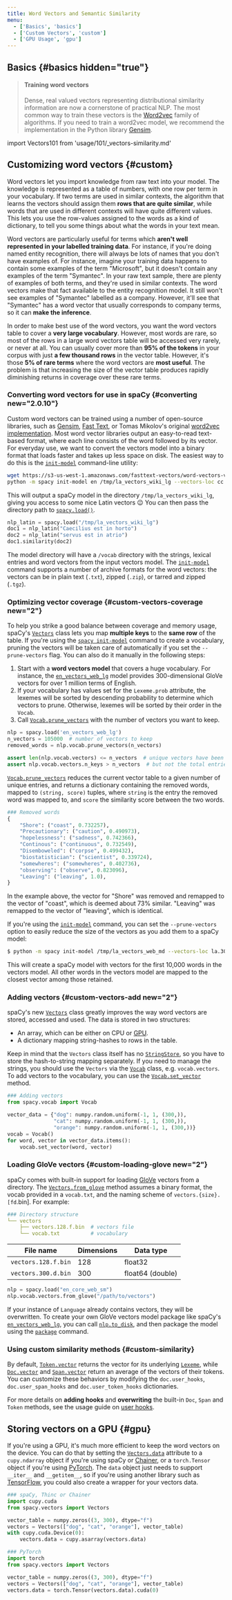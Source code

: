 ```yaml
---
title: Word Vectors and Semantic Similarity
menu:
  - ['Basics', 'basics']
  - ['Custom Vectors', 'custom']
  - ['GPU Usage', 'gpu']
---
```


## Basics {#basics hidden="true"}

> #### Training word vectors
>
> Dense, real valued vectors representing distributional similarity information
> are now a cornerstone of practical NLP. The most common way to train these
> vectors is the [Word2vec](https://en.wikipedia.org/wiki/Word2vec) family of
> algorithms. If you need to train a word2vec model, we recommend the
> implementation in the Python library
> [Gensim](https://radimrehurek.com/gensim/).

import Vectors101 from 'usage/101/\_vectors-similarity.md'

<Vectors101 />

## Customizing word vectors {#custom}

Word vectors let you import knowledge from raw text into your model. The
knowledge is represented as a table of numbers, with one row per term in your
vocabulary. If two terms are used in similar contexts, the algorithm that learns
the vectors should assign them **rows that are quite similar**, while words that
are used in different contexts will have quite different values. This lets you
use the row-values assigned to the words as a kind of dictionary, to tell you
some things about what the words in your text mean.

Word vectors are particularly useful for terms which **aren't well represented
in your labelled training data**. For instance, if you're doing named entity
recognition, there will always be lots of names that you don't have examples of.
For instance, imagine your training data happens to contain some examples of the
term "Microsoft", but it doesn't contain any examples of the term "Symantec". In
your raw text sample, there are plenty of examples of both terms, and they're
used in similar contexts. The word vectors make that fact available to the
entity recognition model. It still won't see examples of "Symantec" labelled as
a company. However, it'll see that "Symantec" has a word vector that usually
corresponds to company terms, so it can **make the inference**.

In order to make best use of the word vectors, you want the word vectors table
to cover a **very large vocabulary**. However, most words are rare, so most of
the rows in a large word vectors table will be accessed very rarely, or never at
all. You can usually cover more than **95% of the tokens** in your corpus with
just **a few thousand rows** in the vector table. However, it's those **5% of
rare terms** where the word vectors are **most useful**. The problem is that
increasing the size of the vector table produces rapidly diminishing returns in
coverage over these rare terms.

### Converting word vectors for use in spaCy {#converting new="2.0.10"}

Custom word vectors can be trained using a number of open-source libraries, such
as [Gensim](https://radimrehurek.com/gensim), [Fast Text](https://fasttext.cc),
or Tomas Mikolov's original
[word2vec implementation](https://code.google.com/archive/p/word2vec/). Most
word vector libraries output an easy-to-read text-based format, where each line
consists of the word followed by its vector. For everyday use, we want to
convert the vectors model into a binary format that loads faster and takes up
less space on disk. The easiest way to do this is the
[`init-model`](/api/cli#init-model) command-line utility:

```bash
wget https://s3-us-west-1.amazonaws.com/fasttext-vectors/word-vectors-v2/cc.la.300.vec.gz
python -m spacy init-model en /tmp/la_vectors_wiki_lg --vectors-loc cc.la.300.vec.gz
```

This will output a spaCy model in the directory `/tmp/la_vectors_wiki_lg`,
giving you access to some nice Latin vectors 😉 You can then pass the directory
path to [`spacy.load()`](/api/top-level#spacy.load).

```python
nlp_latin = spacy.load("/tmp/la_vectors_wiki_lg")
doc1 = nlp_latin("Caecilius est in horto")
doc2 = nlp_latin("servus est in atrio")
doc1.similarity(doc2)
```

The model directory will have a `/vocab` directory with the strings, lexical
entries and word vectors from the input vectors model. The
[`init-model`](/api/cli#init-model) command supports a number of archive formats
for the word vectors: the vectors can be in plain text (`.txt`), zipped
(`.zip`), or tarred and zipped (`.tgz`).

### Optimizing vector coverage {#custom-vectors-coverage new="2"}

To help you strike a good balance between coverage and memory usage, spaCy's
[`Vectors`](/api/vectors) class lets you map **multiple keys** to the **same
row** of the table. If you're using the
[`spacy init-model`](/api/cli#init-model) command to create a vocabulary,
pruning the vectors will be taken care of automatically if you set the
`--prune-vectors` flag. You can also do it manually in the following steps:

1. Start with a **word vectors model** that covers a huge vocabulary. For
   instance, the [`en_vectors_web_lg`](/models/en-starters#en_vectors_web_lg)
   model provides 300-dimensional GloVe vectors for over 1 million terms of
   English.
2. If your vocabulary has values set for the `Lexeme.prob` attribute, the
   lexemes will be sorted by descending probability to determine which vectors
   to prune. Otherwise, lexemes will be sorted by their order in the `Vocab`.
3. Call [`Vocab.prune_vectors`](/api/vocab#prune_vectors) with the number of
   vectors you want to keep.

```python
nlp = spacy.load('en_vectors_web_lg')
n_vectors = 105000  # number of vectors to keep
removed_words = nlp.vocab.prune_vectors(n_vectors)

assert len(nlp.vocab.vectors) <= n_vectors  # unique vectors have been pruned
assert nlp.vocab.vectors.n_keys > n_vectors  # but not the total entries
```

[`Vocab.prune_vectors`](/api/vocab#prune_vectors) reduces the current vector
table to a given number of unique entries, and returns a dictionary containing
the removed words, mapped to `(string, score)` tuples, where `string` is the
entry the removed word was mapped to, and `score` the similarity score between
the two words.

```python
### Removed words
{
    "Shore": ("coast", 0.732257),
    "Precautionary": ("caution", 0.490973),
    "hopelessness": ("sadness", 0.742366),
    "Continous": ("continuous", 0.732549),
    "Disemboweled": ("corpse", 0.499432),
    "biostatistician": ("scientist", 0.339724),
    "somewheres": ("somewheres", 0.402736),
    "observing": ("observe", 0.823096),
    "Leaving": ("leaving", 1.0),
}
```

In the example above, the vector for "Shore" was removed and remapped to the
vector of "coast", which is deemed about 73% similar. "Leaving" was remapped to
the vector of "leaving", which is identical.

If you're using the [`init-model`](/api/cli#init-model) command, you can set the
`--prune-vectors` option to easily reduce the size of the vectors as you add
them to a spaCy model:

```bash
$ python -m spacy init-model /tmp/la_vectors_web_md --vectors-loc la.300d.vec.tgz --prune-vectors 10000
```

This will create a spaCy model with vectors for the first 10,000 words in the
vectors model. All other words in the vectors model are mapped to the closest
vector among those retained.

### Adding vectors {#custom-vectors-add new="2"}

spaCy's new [`Vectors`](/api/vectors) class greatly improves the way word
vectors are stored, accessed and used. The data is stored in two structures:

- An array, which can be either on CPU or [GPU](#gpu).
- A dictionary mapping string-hashes to rows in the table.

Keep in mind that the `Vectors` class itself has no
[`StringStore`](/api/stringstore), so you have to store the hash-to-string
mapping separately. If you need to manage the strings, you should use the
`Vectors` via the [`Vocab`](/api/vocab) class, e.g. `vocab.vectors`. To add
vectors to the vocabulary, you can use the
[`Vocab.set_vector`](/api/vocab#set_vector) method.

```python
### Adding vectors
from spacy.vocab import Vocab

vector_data = {"dog": numpy.random.uniform(-1, 1, (300,)),
               "cat": numpy.random.uniform(-1, 1, (300,)),
               "orange": numpy.random.uniform(-1, 1, (300,))}
vocab = Vocab()
for word, vector in vector_data.items():
    vocab.set_vector(word, vector)
```

### Loading GloVe vectors {#custom-loading-glove new="2"}

spaCy comes with built-in support for loading
[GloVe](https://nlp.stanford.edu/projects/glove/) vectors from a directory. The
[`Vectors.from_glove`](/api/vectors#from_glove) method assumes a binary format,
the vocab provided in a `vocab.txt`, and the naming scheme of
`vectors.{size}.[fd`.bin]. For example:

```yaml
### Directory structure
└── vectors
    ├── vectors.128.f.bin  # vectors file
    └── vocab.txt          # vocabulary
```

| File name           | Dimensions | Data type        |
| ------------------- | ---------- | ---------------- |
| `vectors.128.f.bin` | 128        | float32          |
| `vectors.300.d.bin` | 300        | float64 (double) |

```python
nlp = spacy.load("en_core_web_sm")
nlp.vocab.vectors.from_glove("/path/to/vectors")
```

If your instance of `Language` already contains vectors, they will be
overwritten. To create your own GloVe vectors model package like spaCy's
[`en_vectors_web_lg`](/models/en-starters#en_vectors_web_lg), you can call
[`nlp.to_disk`](/api/language#to_disk), and then package the model using the
[`package`](/api/cli#package) command.

### Using custom similarity methods {#custom-similarity}

By default, [`Token.vector`](/api/token#vector) returns the vector for its
underlying [`Lexeme`](/api/lexeme), while [`Doc.vector`](/api/doc#vector) and
[`Span.vector`](/api/span#vector) return an average of the vectors of their
tokens. You can customize these behaviors by modifying the `doc.user_hooks`,
`doc.user_span_hooks` and `doc.user_token_hooks` dictionaries.

<Infobox title="📖 Custom user hooks">

For more details on **adding hooks** and **overwriting** the built-in `Doc`,
`Span` and `Token` methods, see the usage guide on
[user hooks](/usage/processing-pipelines#custom-components-user-hooks).

</Infobox>

## Storing vectors on a GPU {#gpu}

If you're using a GPU, it's much more efficient to keep the word vectors on the
device. You can do that by setting the [`Vectors.data`](/api/vectors#attributes)
attribute to a `cupy.ndarray` object if you're using spaCy or
[Chainer](https://chainer.org), or a `torch.Tensor` object if you're using
[PyTorch](http://pytorch.org). The `data` object just needs to support
`__iter__` and `__getitem__`, so if you're using another library such as
[TensorFlow](https://www.tensorflow.org), you could also create a wrapper for
your vectors data.

```python
### spaCy, Thinc or Chainer
import cupy.cuda
from spacy.vectors import Vectors

vector_table = numpy.zeros((3, 300), dtype="f")
vectors = Vectors(["dog", "cat", "orange"], vector_table)
with cupy.cuda.Device(0):
    vectors.data = cupy.asarray(vectors.data)
```

```python
### PyTorch
import torch
from spacy.vectors import Vectors

vector_table = numpy.zeros((3, 300), dtype="f")
vectors = Vectors(["dog", "cat", "orange"], vector_table)
vectors.data = torch.Tensor(vectors.data).cuda(0)
```
